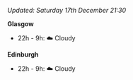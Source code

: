 *Updated: Saturday 17th December 21:30*

**Glasgow**

* 22h - 9h: :cloud: Cloudy

**Edinburgh**

* 22h - 9h: :cloud: Cloudy
